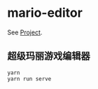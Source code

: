 # mario-editor

See [Project](http://121.5.76.237:4445/).

## 超级玛丽游戏编辑器
```
yarn
yarn run serve
```

